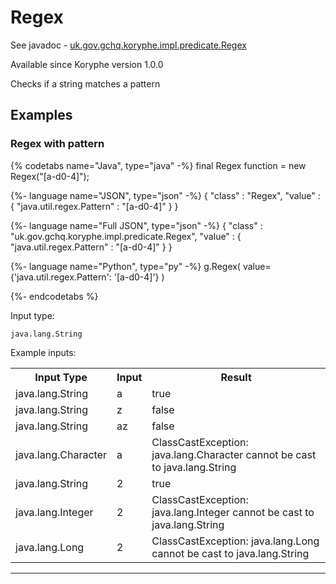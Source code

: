 # Regex
See javadoc - [uk.gov.gchq.koryphe.impl.predicate.Regex](ref://../../javadoc/koryphe/uk/gov/gchq/koryphe/impl/predicate/Regex.html)

Available since Koryphe version 1.0.0

Checks if a string matches a pattern

## Examples

### Regex with pattern


{% codetabs name="Java", type="java" -%}
final Regex function = new Regex("[a-d0-4]");

{%- language name="JSON", type="json" -%}
{
  "class" : "Regex",
  "value" : {
    "java.util.regex.Pattern" : "[a-d0-4]"
  }
}

{%- language name="Full JSON", type="json" -%}
{
  "class" : "uk.gov.gchq.koryphe.impl.predicate.Regex",
  "value" : {
    "java.util.regex.Pattern" : "[a-d0-4]"
  }
}

{%- language name="Python", type="py" -%}
g.Regex( 
  value={'java.util.regex.Pattern': '[a-d0-4]'} 
)

{%- endcodetabs %}

Input type:

```
java.lang.String
```

Example inputs:
<table style="display: block;">
<tr><th>Input Type</th><th>Input</th><th>Result</th></tr>
<tr><td>java.lang.String</td><td>a</td><td>true</td></tr>
<tr><td>java.lang.String</td><td>z</td><td>false</td></tr>
<tr><td>java.lang.String</td><td>az</td><td>false</td></tr>
<tr><td>java.lang.Character</td><td>a</td><td>ClassCastException: java.lang.Character cannot be cast to java.lang.String</td></tr>
<tr><td>java.lang.String</td><td>2</td><td>true</td></tr>
<tr><td>java.lang.Integer</td><td>2</td><td>ClassCastException: java.lang.Integer cannot be cast to java.lang.String</td></tr>
<tr><td>java.lang.Long</td><td>2</td><td>ClassCastException: java.lang.Long cannot be cast to java.lang.String</td></tr>
</table>

-----------------------------------------------

